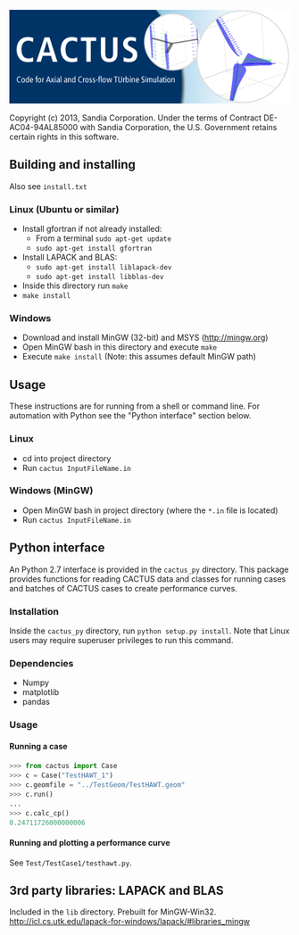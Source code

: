 ![CACTUS](Doc/cactus.png)

Copyright (c) 2013, Sandia Corporation.  Under the terms of Contract
DE-AC04-94AL85000 with Sandia Corporation, the U.S. Government retains
certain rights in this software. 

Building and installing
-----------------------
Also see `install.txt`

### Linux (Ubuntu or similar)
  * Install gfortran if not already installed: 
    * From a terminal `sudo apt-get update`
    * `sudo apt-get install gfortran`
  * Install LAPACK and BLAS:
	* `sudo apt-get install liblapack-dev`
	* `sudo apt-get install libblas-dev`
  * Inside this directory run `make`
  * `make install`

### Windows
  * Download and install MinGW (32-bit) and MSYS (http://mingw.org)
  * Open MinGW bash in this directory and execute `make`
  * Execute `make install` (Note: this assumes default MinGW path)

Usage
-----
These instructions are for running from a shell or command line. For automation with Python
see the "Python interface" section below. 

### Linux
  * cd into project directory
  * Run `cactus InputFileName.in`

### Windows (MinGW)
  * Open MinGW bash in project directory (where the `*.in` file is located)
  * Run `cactus InputFileName.in`
  
Python interface
----------------
An Python 2.7 interface is provided in the `cactus_py` directory. This package provides 
functions for reading CACTUS data and classes for running cases and batches of CACTUS cases 
to create performance curves.

### Installation
Inside the `cactus_py` directory, run `python setup.py install`. Note that Linux users may require superuser privileges to run this command. 

### Dependencies
  * Numpy
  * matplotlib
  * pandas
  
### Usage
#### Running a case
``` python
>>> from cactus import Case
>>> c = Case("TestHAWT_1")
>>> c.geomfile = "../TestGeom/TestHAWT.geom"
>>> c.run()
...
>>> c.calc_cp()
0.24711726000000006
```

#### Running and plotting a performance curve
See `Test/TestCase1/testhawt.py`.

3rd party libraries: LAPACK and BLAS
------------------------------------
Included in the `lib` directory. Prebuilt for MinGW-Win32.
http://icl.cs.utk.edu/lapack-for-windows/lapack/#libraries_mingw

